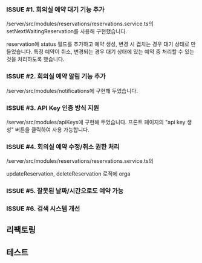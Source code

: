 ### ISSUE #1. 회의실 예약 대기 기능 추가

/server/src/modules/reservations/reservations.service.ts의 
setNextWaitingReservation를 사용해 구현했습니다.

reservation에 status 필드를 추가하고 예약 생성, 변경 시 겹치는 경우 대기 상태로 만들었습니다.
특정 예약이 취소, 변경되는 경우 대기 상태에 있는 예약 중 처리할 수 있는 것을 처리하도록 했습니다.
### ISSUE #2. 회의실 예약 알림 기능 추가
/server/src/modules/notifications에 구현해 두었습니다.
### ISSUE #3. API Key 인증 방식 지원
/server/src/modules/apiKeys에 구현해 두었습니다.
프론트 페이지의 "api key 생성" 버튼을 클릭하여 사용 가능합니다.

### ISSUE #4. 회의실 예약 수정/취소 권한 처리
/server/src/modules/reservations/reservations.service.ts의 

updateReservation, deleteReservation 로직에 orga

### ISSUE #5. 잘못된 날짜/시간으로도 예약 가능

### ISSUE #6. 검색 시스템 개선

## 리팩토링

## 테스트